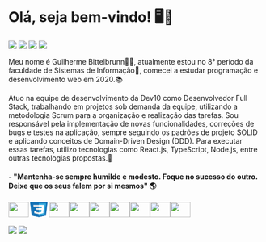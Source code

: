 # Olá, seja bem-vindo! 🖥️👋
<a href="https://linkedin.com/in/#"><img src="https://img.shields.io/badge/linkedin-0077B5.svg?style=for-the-badge&logo=linkedin&logoColor=white"></a> <a href="https://www.instagram.com/guilherme_bittelbrunn/?hl=pt-br"><img src="https://img.shields.io/badge/instagram-E4405F.svg?style=for-the-badge&logo=instagram&logoColor=white"></a> <a href="https://www.facebook.com/guilherme.bittelbrunn"><img src="https://img.shields.io/badge/facebook-0077B5.svg?style=for-the-badge&logo=facebook&logoColor=white"></a> <a href="mailto:guilherme.bitte@unifebe.edu.br"><img src="https://img.shields.io/badge/e‑mail-F13536.svg?style=for-the-badge&logo=GMail&logoColor=white"></a> 



Meu nome é Guilherme Bittelbrunn🙋‍♂️, atualmente estou no 8° período da faculdade de Sistemas de Informação🏫, comecei a estudar programação e desenvolvimento web em 2020.📚

Atuo na equipe de desenvolvimento da Dev10 como Desenvolvedor Full Stack, trabalhando em projetos sob demanda da equipe, utilizando a metodologia Scrum para a organização e realização das tarefas. Sou responsável pela implementação de novas funcionalidades, correções de bugs e testes na aplicação, sempre seguindo os padrões de projeto SOLID e aplicando conceitos de Domain-Driven Design (DDD). Para executar essas tarefas, utilizo tecnologias como React.js, TypeScript, Node.js, entre outras tecnologias propostas.💼

#### - "Mantenha-se sempre humilde e modesto. Foque no sucesso do outro. Deixe que os seus falem por si mesmos" 🌎
<div id="containerr" style="display: flex;">
            <img align="center" height="30" width="40" display="inline-block" src="https://cdn.jsdelivr.net/gh/devicons/devicon@latest/icons/html5/html5-original.svg"/>
            <img align="center" height="30" width="40" display="inline-block" src="https://raw.githubusercontent.com/devicons/devicon/master/icons/css3/css3-original.svg"/>
            <img align="center" height="30" width="40" display="inline-block" src="https://cdn.jsdelivr.net/gh/devicons/devicon@latest/icons/javascript/javascript-original.svg"/>
            <img align="center" height="30" width="40" display="inline-block" src="https://cdn.jsdelivr.net/gh/devicons/devicon@latest/icons/nodejs/nodejs-original-wordmark.svg"/>
            <img align="center" height="30" width="40" display="inline-block" src="https://cdn.jsdelivr.net/gh/devicons/devicon@latest/icons/typescript/typescript-original.svg"/>
            <img align="center" height="30" width="40" display="inline-block" src="https://cdn.jsdelivr.net/gh/devicons/devicon@latest/icons/nestjs/nestjs-original.svg"/>
            <img align="center" height="30" width="40" display="inline-block" src="https://cdn.jsdelivr.net/gh/devicons/devicon@latest/icons/react/react-original.svg" />
            <img align="center" height="30" width="40" display="inline-block" src="https://cdn.jsdelivr.net/gh/devicons/devicon@latest/icons/tailwindcss/tailwindcss-original.svg"/>
            <img align="center" height="30" width="40" display="inline-block" src="https://cdn.jsdelivr.net/gh/devicons/devicon@latest/icons/electron/electron-original.svg"/>
</div
<br>
<br>
<div text-align:center>
<img height="165em" src="https://github-readme-stats.vercel.app/api/top-langs/?username=guilhermebittelbrunn&layout=compact&langs_count=7&theme=dracula"/>
<img height="165em" src="https://github-readme-stats.vercel.app/api?username=guilhermebittelbrunn&show_icons=true&theme=tokyonight&include_all_commits=true&count_private=true&hide=prs,issues,contribs"/>
</div>


